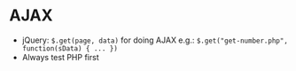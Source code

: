 # AJAX

  - jQuery: `$.get(page, data)` for doing AJAX e.g.: `$.get("get-number.php", function(sData) { ... })`
  - Always test PHP first